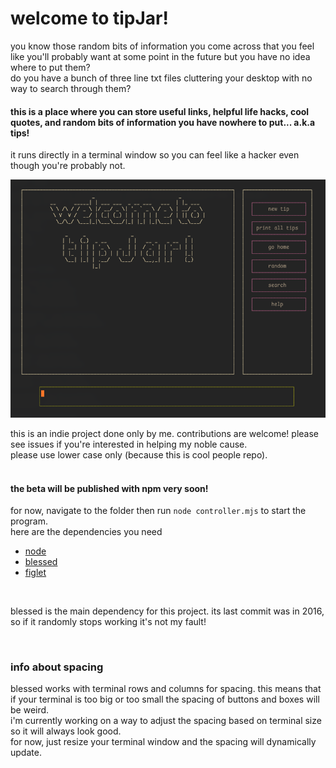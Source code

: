 
# welcome to tipJar!

you know those random bits of information you come across that you feel like you'll probably want at some point in the future but you have no idea where to put them?\
do you have a bunch of three line txt files cluttering your desktop with no way to search through them?

#### this is a place where you can store useful links, helpful life hacks, cool quotes, and random bits of information you have nowhere to put... a.k.a tips!
it runs directly in a terminal window so you can feel like a hacker even though you're probably not.

<img src="assets/tipJarWelcomeScreen.png" width="512"/>
<br>

this is an indie project done only by me. contributions are welcome! please see issues if you're interested in helping my noble cause.\
please use lower case only (because this is cool people repo).
<br>
<br>
#### the beta will be published with npm very soon!

for now, navigate to the folder then run ```node controller.mjs``` to start the program.\
here are the dependencies you need
- [node](https://nodejs.org/en/download)
- [blessed](https://github.com/chjj/blessed)
- [figlet](http://www.figlet.org/)

<br>

blessed is the main dependency for this project. its last commit was in 2016, so if it randomly stops working it's not my fault!

<br>

### info about spacing

blessed works with terminal rows and columns for spacing. this means that if your terminal is too big or too small the spacing of buttons and boxes will be weird.\
i'm currently working on a way to adjust the spacing based on terminal size so it will always look good.\
for now, just resize your terminal window and the spacing will dynamically update.
